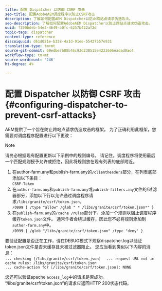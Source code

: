 ```yaml
---
title: 配置 Dispatcher 以防御 CSRF 攻击
seo-title: 配置AdobeAEM调度程序以防止CSRF攻击
description: 了解如何配置AEM Dispatcher以防止跨站点请求伪造攻击。
seo-description: 了解如何配置AdobeAEM Dispatcher以防止跨站点请求伪造攻击。
uuid: f290bdeb-54e2-4649-b0fc-6257b422af2d
topic-tags: dispatcher
content-type: reference
discoiquuid: d61d021e-b338-4a1d-91ee-55427557e931
translation-type: tm+mt
source-git-commit: 69edbe7608b46c93d238515e4223606eadad0ac4
workflow-type: tm+mt
source-wordcount: '246'
ht-degree: 4%

---
```



# 配置 Dispatcher 以防御 CSRF 攻击{#configuring-dispatcher-to-prevent-csrf-attacks}

AEM提供了一个旨在防止跨站点请求伪造攻击的框架。 为了正确利用此框架，您需要对调度程序配置进行以下更改：

>[!NOTE]
>
>请务必根据现有配置更新以下示例中的规则编号。 请记住，调度程序将使用最后一个匹配规则授予允许或拒绝，因此将规则放在现有列表的底部附近。

1. 在author-farm.any和publish-farm.any的`/clientheaders`部分，在列表底部添加以下条目：\
   `CSRF-Token`
1. 在`author-farm.any`和`publish-farm.any`或`publish-filters.any`文件的/过滤器部分，添加以下行以允许通过调度程序请求`/libs/granite/csrf/token.json`。\
   `/0999 { /type "allow" /glob " * /libs/granite/csrf/token.json*" }`
1. 在`publish-farm.any`的`/cache /rules`部分下，添加一个规则以阻止调度程序缓存`token.json`文件。 通常作者会绕过缓存，因此您不必将规则添加到`author-farm.any`中。\
   `/0999 { /glob "/libs/granite/csrf/token.json" /type "deny" }`

要验证配置是否正在工作，请在DEBUG模式下观察dispatcher.log以验证token.json文件是否未缓存且未被过滤器阻止。 您应当看到类似以下内容的消息：\
`... checking [/libs/granite/csrf/token.json]  `
`... request URL not in cache rules: /libs/granite/csrf/token.json`\
`... cache-action for [/libs/granite/csrf/token.json]: NONE`

您还可以验证apache `access_log`中的请求是否成功。 “/libs/granite/csrf/token.json”的请求应返回HTTP 200状态代码。
